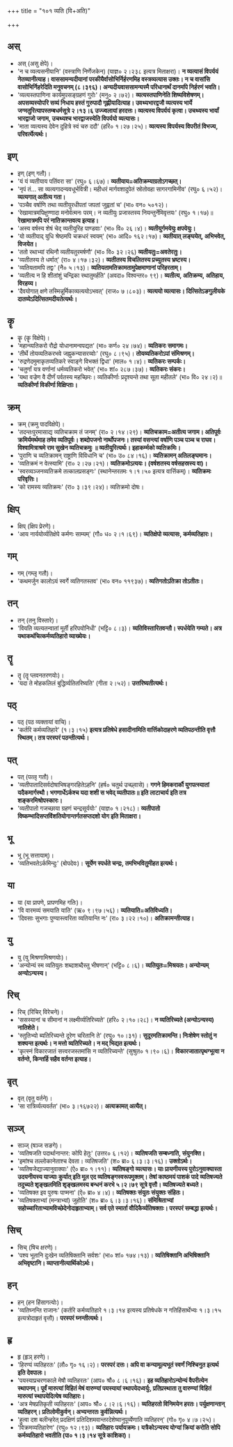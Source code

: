 +++
title = "१०१ व्यति (वि+अति)"

+++

## अस्
- अस् (असु क्षेपे)।
- 'न च व्यत्यसनीयानि' (वस्त्राणि निर्णेजकेन) (याज्ञ० २।२३८ इत्यत्र मिताक्षरा)। **न व्यत्यासं विपर्ययं नेतव्यानीत्याह। वाससामन्यदीयानां परकीयैर्वासोभिर्निर्हरणमिह वस्त्रव्यत्यास उक्तः। न च वासांसि वासोभिर्निहरेदिति मनुवचनम् (८।३९६)। अन्यदीयवाससामन्यस्मै परिधानार्थं दानमपि निर्हरणं भवति।**
- 'व्यत्यस्तपाणिना कार्यमुपसङ्ग्रहणं गुरोः' (मनु० २।७२)। **व्यत्यस्तपाणिनेति शिष्यविशेषणम्। अपसव्यस्योपरि सव्यं निधाय हस्तं गुरुपादौ गृह्णीयादित्याह। उवथ्यभारद्वजौ व्यत्यस्य भार्ये जग्मतुरित्यापस्तम्बधर्मसूत्रे २।१३।६ उज्ज्वलायां हरदत्तः। व्यत्यस्य विपर्ययं कृत्वा। उचथ्यस्य भार्यां भारद्वाजो जगाम, उचथ्यश्च भारद्वाजस्येति विपर्ययो व्यत्यासः।**
- 'माता व्यत्यस्य देवेन दुहित्रे स्वं चरु ददौ' (हरि० १।२७।२५)। **व्यत्यस्य विपर्यस्य विपरीतं विभज्य, परिवर्त्येत्यर्थः।**

## इण्
- इण् (इण् गतौ)।
- 'यं यं व्यतीयाय पतिंवरा सा' (रघु० ६।६७)। **व्यतीयाय=अतिक्रम्याग्रतोऽगच्छत्।**
- 'नृपं तं… सा व्यत्यगादन्यवधूर्भवित्री। महीधरं मार्गवशादुपेतं स्रोतोवहा सागरगामिनीव' (रघु० ६।५२)। **व्यत्यगात् अतीत्य गता।**
- 'पञ्चैव वर्षाणि तथा व्यतीयुरधीपतां जपतां जुह्वतां च' (भा० वन० ५०१२)।
- 'रेखामात्रमपिक्षुण्णादा मनोर्वत्मनः परम्। न व्यतीयुः प्रजास्तस्य नियन्तुर्नेमिवृत्तयः' (रघु० १।१७)॥ **रेखामात्रमपि परं नातिक्रान्तवत्य इत्याह।**
- 'अस्य वर्षस्य शेषं चेद् व्यतीयुरिह पाण्डवाः' (भा० वि० २६।४)। **व्यतीयुर्गमयेयुः क्षपयेयुः।**
- 'यो व्यतीयाद् युधि श्रेष्ठमपि चक्रधरं स्वयम्' (भा० आदि० १६२।१७)। **व्यतीयात् लङ्घयेत्, अभिभवेत्, विजयेत।**
- 'ततो रथाभ्यां रथिनौ व्यतीयतुरमर्षणौ' (भा० वि० ३२।२६) **व्यतीयतुः=अवतेरतुः।**
- 'व्यतीतस्य ते धर्मात्' (रा० ४।१७।३२)। **व्यतीतस्य विचलितस्य प्रच्युतस्य भ्रष्टस्य।**
- 'व्यतियतामपि तद्वः' (नै० ५।१३)। **व्यतियतामतिक्रामतामुपेक्षमाणानां परिहरताम्।**
- 'व्यतीत्य न हि शीतांशुं चन्द्रिका स्थातुमर्हति' (अवदा० विश्वन्तर० ९९)। **व्यतीत्य, अतिक्रम्य, अतिहाय, विरहय्य।**
- 'दैवयोगात् क्षणे तस्मिन्नूर्मिकाव्यत्ययोऽभवत्' (राज० ७।८०३)। **व्यत्ययो व्यत्यासः। दित्सितेऽङगुलीयके दातव्येऽदित्सितमदीयतेत्यर्थः।**

## कॄ
- कॄ (कॄ विक्षेपे)।
- 'महान्व्यतिकरो रौद्रो योधानामन्वपद्यत' (भा० कर्ण० २४।७४)। **व्यतिकरः समागमः।**
- 'तीर्थे तोयव्यतिकरभवे जह्नुकन्यासरय्वोः' (रघु० ८।९५)। **तोयव्यतिकरोऽपां संमिश्रणम्।**
- 'रुद्रणेदमुमाकृतव्यतिकरे स्वाङ्गे विभक्तं द्विधा' (माल० १।४)। **व्यतिकरः सम्पर्कः।**
- 'चतुर्णां यत्र वर्णानां धर्मव्यतिकरो भवेत्' (भा० शां० २८७।३७)। **व्यतिकरः संकरः।**
- 'यथा वज्रेण वै दीर्णं पर्वतस्य महच्छिरः। व्यतिकीर्णाः प्रदृश्यन्ते तथा सूता महीतले' (भा० वि० २४।२)॥ **व्यतिकीर्णा विकीर्णा विक्षिप्ताः।**

## क्रम्
- क्रम् (क्रमु पादविक्षेपे)।
- 'तदन्तःपुरमासाद्य व्यतिचक्राम तं जनम्' (रा० २।१४।२९)। **व्यतिचक्राम=अतीत्य जगाम। अतिपूर्वः क्रमिर्यमर्थमाह तमेव व्यतिपूर्वः। शब्दोपजनो नार्थोपजनः। तस्यां वसन्त्यां वर्षाणि पञ्च पञ्च च राघव। विश्वामित्राश्रमे राम सुखेन व्यतिचक्रमुः ॥ व्यतीयुरित्यर्थः। इहाकर्म्मको व्यतिक्रमिः।**
- 'पुराणि च व्यतिक्रामन् राष्ट्राणि विविधानि च' (भा० उ० ८४।१६)। **व्यतिक्रामन् अतिलङ्घमानः।**
- 'व्यतिक्रमं न वेत्स्यामि' (रा० २।२७।२१)। **व्यतिक्रमोऽत्ययः। (वर्षशतस्य वर्षसहस्रस्य वा)।**
- 'स्वरव्यञ्जनव्यतिक्रमे तत्कालप्रसङ्गः' (स्थानेन्तरतमः १।१।५० इत्यत्र वार्त्तिकम्)। **व्यतिक्रमः परिवृत्तिः।**
- 'को रामस्य व्यतिक्रमः' (रा० ३।३९।२४)। व्यतिक्रमो दोषः।

## क्षिप्
- क्षिप् (क्षिप प्रेरणे)।
- 'आय नार्ययोर्व्यतिक्षेपे कर्मणः साम्यम्' (गौ० ध० २।१।६९)। **व्यतिक्षेपो व्यत्यासः, कर्मव्यतिहारः।**

## गम्
- गम् (गम्लृ गतौ)।
- 'कथमर्जुन कालोऽयं स्वर्गे व्यतिगतस्तव' (भा० वन० ११९३७)। **व्यतिगतोऽतिक्रा तोऽतीतः।**

## तन्
- तन् (तनु विस्तारे)।
- 'वियति व्यत्यतन्वातां मूर्ती हरिपयोनिधी' (भट्टि० ८।३)। **व्यतिविस्तारितवन्तौ। स्पर्धयेति गम्यते। अत्र यथाकथंचित्कर्मव्यतिहारो व्याख्येयः।**

## तॄ
- तॄ (तॄ प्लवनतरणयोः)।
- 'यदा ते मोहकलिलं बुद्धिर्व्यतितरिष्यति' (गीता २।५२)। **उत्तरिष्यतीत्यर्थः।**

## पठ्
- पठ् (पठ व्यक्तायां वाचि)।
- 'कर्तरि कर्मव्यतिहारे' (१।३।१५) **इत्यत्र प्रतिषेधे हसादीनामिति वार्त्तिकोदाहरणे व्यतिपठन्तीति वृत्तौ स्थितम्। तत्र परस्परं पठन्तीत्यर्थः।**

## पत्
- पत् (पत्लृ गतौ)।
- 'व्यतीपातादिसर्वदोषाभिषङ्गरहितेऽहनि' (हर्ष० चतुर्थ उच्छ्वासे)। **गगने हिमकरार्कौ युगपत्स्यातां यदैकमार्गस्थौ। भगणार्धेऽर्कश्च यदा शशी स भवेद् व्यतीपातः॥ इति लाटाचार्य इति तत्र शङ्करमिश्रोपस्कारः।**
- 'व्यतीपातो गजच्छाया ग्रहणं चन्द्रसूर्ययोः' (याज्ञ० १।२१८)। **व्यतीपातो विष्कम्भादिसप्तविंशतियोगान्तर्गतसप्तदशो योग इति मिताक्षरा।**

## भू
- भू (भू सत्तायाम्)।
- 'व्यतिभवतेऽर्कमिन्दुः' (बोपदेवः)। **सूर्येण स्पर्धते चन्द्रः, तमभिभवितुमीहत इत्यर्थः।**

## या
- या (या प्रापणे, प्रापणमिह गतिः)।
- 'वि वारमव्यं समयाति याति' (ऋ० ९।९७।५६)। **व्यतियाति=अतिविध्यति।**
- 'दिवसाः सुभगाः पुण्यास्त्वरिता व्यतियान्ति नः' (रा० ३।२२।१०)। **अतिक्रामन्तीत्याह।**

## यु
- यु (यु मिश्रणामिश्रणयोः)।
- 'अन्योन्यं स्म व्यतियुतः शब्दाशब्दैस्तु भीषणान्' (भट्टि० ८।६)। **व्यतियुतः=मिश्रयतः। अन्योन्यम् अन्योऽन्यस्य।**

## रिच्
- रिच् (रिचिर् विरेचने)।
- 'ससस्यानां च सीमानां न लक्ष्मीर्व्यतिरिच्यते' (हरि० २।१०।२८)। **न व्यतिरिच्यते (अन्योऽन्यस्य) नातिशेते।**
- 'स्तुतिभ्यो ब्यतिरिच्यन्ते दूरेण चरितानि ते' (रघु० १०।३१)। **सुदूरमतिक्रामन्ति। निःशेषेण स्तोतुं न शक्यन्त इत्यर्थः। न मत्तो व्यतिरिच्यते। न मद् भिद्यत इत्यर्थः।**
- 'कृत्स्नं विकारजातं सत्त्वरजस्तमांसि न व्यतिरिच्यन्ते' (सुश्रुत० १।९०।६)। **विकारजातात्पृथग्भूत्वा न वर्तन्ते, किन्तर्हि सहैव वर्तन्त इत्याह।**

## वृत्
- वृत् (वृतु वर्तने)।
- 'सा रात्रिर्व्यत्यवर्तत' (भा० ३।१६७२२)। **अत्यक्रामत् अत्यैत्।**

## सञ्ज्
- सञ्ज् (षञ्ज सङगे)।
- 'व्यतिषजति पदार्थानान्तर: कोपि हेतुः' (उत्तर० ६।१२)। **व्यतिषजति सम्बध्नाति, संयुनक्ति।**
- 'इमांश्च तल्लोकानेताश्च देवता। व्यतिषजति' (श० ब्रा० ६।३।३।१६)। **उक्तोऽर्थः।**
- 'व्यतिषजेद्याज्यानुवाक्याः' (ऐ० ब्रा० १।११)। **व्यतिषङ्गो व्यत्यासः। याः प्रायणीयस्य पुरोऽनुवाक्यास्ता उदयनीयस्य याज्याः कुर्यात् इति मूल एद व्यतिषङ्गस्वरूपमुक्तम्। तेषां काष्ठमयं पाशकं पादे व्यतिषज्यते तदुच्यते शृङ्खलमिति शृङ्खलमस्य बन्धनं करभे ५।२।७९ सूत्रे वृत्तौ। व्यतिषज्यते बध्यते।**
- 'व्यतिषक्त इव पुरुषः पाप्मना' (ऐ० ब्रा० ४।४)। **व्यतिषक्तः संयुतः संयुक्तः संहितः।**
- 'व्यतिषक्ताभ्यां (मन्त्राभ्यां) जुहोति' (श० ब्रा० ६।३।३।१६)। **संमिश्रिताभ्यां सहोच्चारिताभ्यामविच्छेदेनोदाहृताभ्याम्। सर्व एते स्मार्ता वौदिकैर्व्यतिषक्ताः। परस्परं सम्बद्धा इत्यर्थः।**

## सिच्
- सिच् (षिच क्षरणे)।
- 'पश्य भूतानि दुःखेन व्यतिषिक्तानि सर्वशः' (भा० शां० १७४।१३)। **व्यतिषिक्तानि अभिषिक्तानि अभिवृष्टानि। व्याप्तानीत्यार्थिकोऽर्थः।**

## हन्
- हन् (हन हिंसागत्योः)।
- 'व्यतिघ्नन्ति राजानः' (कर्तरि कर्मव्यतिहारे १।३।१४ इत्यस्य प्रतिषेधके न गतिहिंसार्थेभ्यः १।३।१५ इत्यत्रोदाहृतं वृत्तौ)। **परस्परं घ्नन्तीत्यर्थः।**

## हृ
- हृ (हृञ् हरणे)।
- 'हिरण्यं व्यतिहरतः' (लौ० गृ० १६।२)। **परस्परं दत्तः। अपि वा कन्यामूल्यभूतं स्वर्णं निश्चिनुत इत्यर्थ इति देवपालः।**
- 'पयस्याप्रचरणकाले मेषौ व्यतिहरतः' (आप० श्रौ० ८।६।१६)। **इह व्यतिहारोऽन्योन्यं वैपरीत्येन स्थापनम्। पूर्वं मारुत्यां विहितं मेषं वारुण्यां पयस्यायां स्थापयेदध्वर्युः, प्रतिप्रस्थाता तु वारुण्यां विहितं मारुत्यां स्थापयेदित्येष व्यतिहारः।**
- 'अत्र मेषप्रतिकृती व्यतिहरतः' (आप० श्रौ० ८।२।६।१६)। **व्यतिहरतो विनिमयेन हरतः। पर्युक्षणान्तान् व्यतिहरन्। प्रतिलोमीकुर्वन्। अभ्यन्तरतः कुर्वन्नित्यर्थः।**
- 'हुत्वा दश बलीन्हरेत् प्रदक्षिणं प्रतिदिशमवान्तरदेशेष्वानुपूर्व्येणाति व्यतिहरन्' (गो० गृ० ४।७।२५)।
- 'विक्रमव्यतिहारेण' (रघु० १२।९३)। **व्यतिहारः पर्यायक्रमः। यत्रैकोऽन्यस्य योग्यां क्रियां करोति सोपि कर्मव्यतिहारो भवतीति (पा० १।३।१४ सूत्रे काशिका)।**
